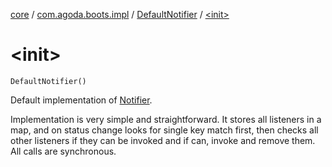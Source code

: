 [core](../../index.md) / [com.agoda.boots.impl](../index.md) / [DefaultNotifier](index.md) / [&lt;init&gt;](./-init-.md)

# &lt;init&gt;

`DefaultNotifier()`

Default implementation of [Notifier](../../com.agoda.boots/-notifier/index.md).

Implementation is very simple and straightforward. It stores all listeners
in a map, and on status change looks for single key match first, then checks
all other listeners if they can be invoked and if can, invoke and remove them.
All calls are synchronous.

